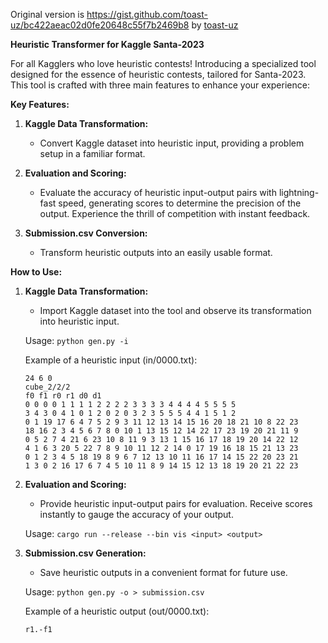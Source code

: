 Original version is https://gist.github.com/toast-uz/bc422aeac02d0fe20648c55f7b2469b8 by [toast-uz](https://www.kaggle.com/tatsuzoosawa)

**Heuristic Transformer for Kaggle Santa-2023**

For all Kagglers who love heuristic contests! Introducing a specialized tool designed for the essence of heuristic contests, tailored for Santa-2023. This tool is crafted with three main features to enhance your experience:

**Key Features:**

1. **Kaggle Data Transformation:**
   - Convert Kaggle dataset into heuristic input, providing a problem setup in a familiar format.
   
2. **Evaluation and Scoring:**
   - Evaluate the accuracy of heuristic input-output pairs with lightning-fast speed, generating scores to determine the precision of the output. Experience the thrill of competition with instant feedback.

3. **Submission.csv Conversion:**
   - Transform heuristic outputs into an easily usable format.

**How to Use:**

1. **Kaggle Data Transformation:**
   - Import Kaggle dataset into the tool and observe its transformation into heuristic input.

   Usage: `python gen.py -i`

   Example of a heuristic input (in/0000.txt):
   ```
   24 6 0
   cube_2/2/2
   f0 f1 r0 r1 d0 d1
   0 0 0 0 1 1 1 1 2 2 2 2 3 3 3 3 4 4 4 4 5 5 5 5
   3 4 3 0 4 1 0 1 2 0 2 0 3 2 3 5 5 5 4 4 1 5 1 2
   0 1 19 17 6 4 7 5 2 9 3 11 12 13 14 15 16 20 18 21 10 8 22 23
   18 16 2 3 4 5 6 7 8 0 10 1 13 15 12 14 22 17 23 19 20 21 11 9
   0 5 2 7 4 21 6 23 10 8 11 9 3 13 1 15 16 17 18 19 20 14 22 12
   4 1 6 3 20 5 22 7 8 9 10 11 12 2 14 0 17 19 16 18 15 21 13 23
   0 1 2 3 4 5 18 19 8 9 6 7 12 13 10 11 16 17 14 15 22 20 23 21
   1 3 0 2 16 17 6 7 4 5 10 11 8 9 14 15 12 13 18 19 20 21 22 23
   ```

2. **Evaluation and Scoring:**
   - Provide heuristic input-output pairs for evaluation. Receive scores instantly to gauge the accuracy of your output.

   Usage: `cargo run --release --bin vis <input> <output>`

3. **Submission.csv Generation:**
   - Save heuristic outputs in a convenient format for future use.

   Usage: `python gen.py -o > submission.csv`

   Example of a heuristic output (out/0000.txt):
   ```
   r1.-f1
   ```
   
